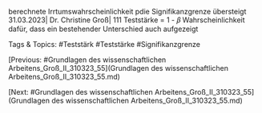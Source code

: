 berechnete Irrtumswahrscheinlichkeit pdie Signifikanzgrenze übersteigt
31.03.2023| Dr. Christine Groß| 111
Teststärke = 1 - 𝛽
Wahrscheinlichkeit dafür, dass ein 
bestehender Unterschied auch aufgezeigt 

   Tags & Topics:
   #Teststärk
   #Teststärke
   #Signifikanzgrenze

[Previous: #Grundlagen des wissenschaftlichen Arbeitens_Groß_II_310323_55](Grundlagen des wissenschaftlichen Arbeitens_Groß_II_310323_55.md)

[Next: #Grundlagen des wissenschaftlichen Arbeitens_Groß_II_310323_55](Grundlagen des wissenschaftlichen Arbeitens_Groß_II_310323_55.md)